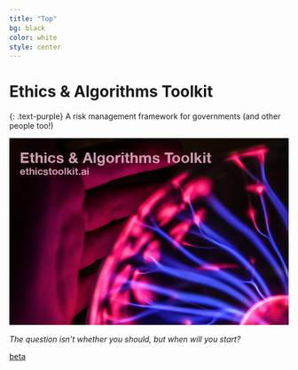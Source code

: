 ```yaml
---
title: "Top"
bg: black
color: white
style: center
---
```


# Ethics & Algorithms Toolkit
{: .text-purple}
A risk management framework for governments (and other people too!)

![](img/josh-riemer-729195-unsplash.jpg "Photo Credit: Josh Reimer")


*The question isn’t whether you should, but when will you start?*

<span id="forkongithub">
    <a href="#" class="bg-green">
        beta
    </a>
</span>
